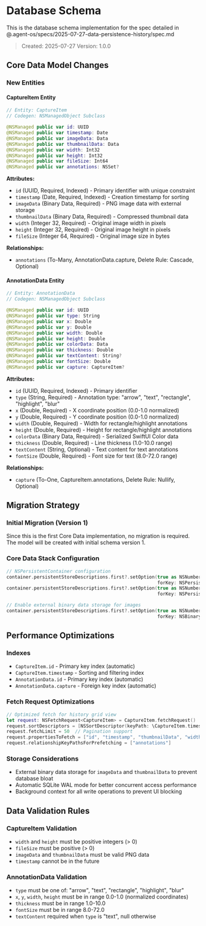 # Database Schema

This is the database schema implementation for the spec detailed in @.agent-os/specs/2025-07-27-data-persistence-history/spec.md

> Created: 2025-07-27
> Version: 1.0.0

## Core Data Model Changes

### New Entities

#### CaptureItem Entity
```swift
// Entity: CaptureItem
// Codegen: NSManagedObject Subclass

@NSManaged public var id: UUID
@NSManaged public var timestamp: Date
@NSManaged public var imageData: Data
@NSManaged public var thumbnailData: Data
@NSManaged public var width: Int32
@NSManaged public var height: Int32
@NSManaged public var fileSize: Int64
@NSManaged public var annotations: NSSet?
```

**Attributes:**
- `id` (UUID, Required, Indexed) - Primary identifier with unique constraint
- `timestamp` (Date, Required, Indexed) - Creation timestamp for sorting
- `imageData` (Binary Data, Required) - PNG image data with external storage
- `thumbnailData` (Binary Data, Required) - Compressed thumbnail data
- `width` (Integer 32, Required) - Original image width in pixels
- `height` (Integer 32, Required) - Original image height in pixels
- `fileSize` (Integer 64, Required) - Original image size in bytes

**Relationships:**
- `annotations` (To-Many, AnnotationData.capture, Delete Rule: Cascade, Optional)

#### AnnotationData Entity
```swift
// Entity: AnnotationData
// Codegen: NSManagedObject Subclass

@NSManaged public var id: UUID
@NSManaged public var type: String
@NSManaged public var x: Double
@NSManaged public var y: Double
@NSManaged public var width: Double
@NSManaged public var height: Double
@NSManaged public var colorData: Data
@NSManaged public var thickness: Double
@NSManaged public var textContent: String?
@NSManaged public var fontSize: Double
@NSManaged public var capture: CaptureItem?
```

**Attributes:**
- `id` (UUID, Required, Indexed) - Primary identifier
- `type` (String, Required) - Annotation type: "arrow", "text", "rectangle", "highlight", "blur"
- `x` (Double, Required) - X coordinate position (0.0-1.0 normalized)
- `y` (Double, Required) - Y coordinate position (0.0-1.0 normalized)
- `width` (Double, Required) - Width for rectangle/highlight annotations
- `height` (Double, Required) - Height for rectangle/highlight annotations
- `colorData` (Binary Data, Required) - Serialized SwiftUI Color data
- `thickness` (Double, Required) - Line thickness (1.0-10.0 range)
- `textContent` (String, Optional) - Text content for text annotations
- `fontSize` (Double, Required) - Font size for text (8.0-72.0 range)

**Relationships:**
- `capture` (To-One, CaptureItem.annotations, Delete Rule: Nullify, Optional)

## Migration Strategy

### Initial Migration (Version 1)
Since this is the first Core Data implementation, no migration is required. The model will be created with initial schema version 1.

### Core Data Stack Configuration
```swift
// NSPersistentContainer configuration
container.persistentStoreDescriptions.first?.setOption(true as NSNumber, 
                                                       forKey: NSPersistentHistoryTrackingKey)
container.persistentStoreDescriptions.first?.setOption(true as NSNumber, 
                                                       forKey: NSPersistentStoreRemoteChangeNotificationPostOptionKey)

// Enable external binary data storage for images
container.persistentStoreDescriptions.first?.setOption(true as NSNumber, 
                                                       forKey: NSBinaryDataExternalRecordFileStorageKey)
```

## Performance Optimizations

### Indexes
- `CaptureItem.id` - Primary key index (automatic)
- `CaptureItem.timestamp` - Sorting and filtering index
- `AnnotationData.id` - Primary key index (automatic)
- `AnnotationData.capture` - Foreign key index (automatic)

### Fetch Request Optimizations
```swift
// Optimized fetch for history grid view
let request: NSFetchRequest<CaptureItem> = CaptureItem.fetchRequest()
request.sortDescriptors = [NSSortDescriptor(keyPath: \CaptureItem.timestamp, ascending: false)]
request.fetchLimit = 50  // Pagination support
request.propertiesToFetch = ["id", "timestamp", "thumbnailData", "width", "height"]
request.relationshipKeyPathsForPrefetching = ["annotations"]
```

### Storage Considerations
- External binary data storage for `imageData` and `thumbnailData` to prevent database bloat
- Automatic SQLite WAL mode for better concurrent access performance
- Background context for all write operations to prevent UI blocking

## Data Validation Rules

### CaptureItem Validation
- `width` and `height` must be positive integers (> 0)
- `fileSize` must be positive (> 0)
- `imageData` and `thumbnailData` must be valid PNG data
- `timestamp` cannot be in the future

### AnnotationData Validation
- `type` must be one of: "arrow", "text", "rectangle", "highlight", "blur"
- `x`, `y`, `width`, `height` must be in range 0.0-1.0 (normalized coordinates)
- `thickness` must be in range 1.0-10.0
- `fontSize` must be in range 8.0-72.0
- `textContent` required when `type` is "text", null otherwise